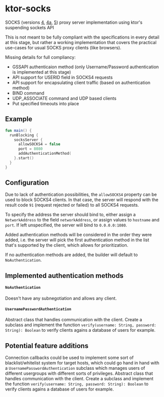 # ktor-socks
SOCKS (versions [4](http://ftp.icm.edu.pl/packages/socks/socks4/SOCKS4.protocol), [4a](https://www.openssh.com/txt/socks4a.protocol), [5](https://tools.ietf.org/html/rfc1928)) proxy server implementation using ktor's suspending sockets API

This is not meant to be fully compliant with the specifications in every detail at this stage, but rather a working implementation that covers the practical use-cases for usual SOCKS proxy clients (like browsers).

Missing details for full compliancy:
- GSSAPI authenticaion method (only Username/Password authentication is implemented at this stage)
- API support for USERID field in SOCKS4 requests
- API support for encapsulating client traffic (based on authentication method)
- BIND command
- UDP_ASSOCIATE command and UDP based clients
- Put specified timeouts into place

## Example
```kotlin
fun main() {
  runBlocking {
    socksServer {
      allowSOCKS4 = false
      port = 8080
      addAuthenticationMethod(
    }.start()
  }
}
```

## Configuration
Due to lack of authentication possibilities, the `allowSOCKS4` property can be used to block SOCKS4 clients. In that case, the server will respond with the result code `91` (request rejected or failed) to all SOCKS4 requests.

To specify the address the server should bind to, either assign a `NetworkAddress` to the field `networkAddress`, or assign values to `hostname` and `port`. If left unspecified, the server will bind to `0.0.0.0:1080`.

Added authentication methods will be considered in the order they were added, i.e. the server will pick the first authentication method in the list that's supported by the client, which allows for prioritization.

If no authentication methods are added, the builder will default to `NoAuthentication`.

## Implemented authentication methods
#### `NoAuthentication`
Doesn't have any subnegotiation and allows any client.

#### `UsernamePasswordAuthentication`
Abstract class that handles communication with the client. Create a subclass and implement the function `verify(username: String, password: String): Boolean` to verify clients agains a database of users for example.

## Potential feature additions
Connection callbacks could be used to implement some sort of blacklist/whitelist system for target hosts, which could go hand in hand with a `UsernamePasswordAuthentication` subclass which manages users of different usergroups with different sorts of privileges.
Abstract class that handles communication with the client. Create a subclass and implement the function `verify(username: String, password: String): Boolean` to verify clients agains a database of users for example.
